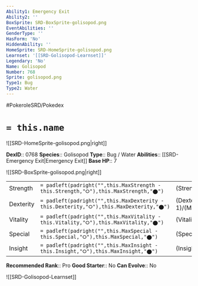 ```yaml
---
Ability1: Emergency Exit
Ability2: ''
BoxSprite: SRD-BoxSprite-golisopod.png
EventAbilities: ''
GenderType: ''
HasForm: 'No'
HiddenAbility: ''
HomeSprite: SRD-HomeSprite-golisopod.png
Learnset: '[[SRD-Golisopod-Learnset]]'
Legendary: 'No'
Name: Golisopod
Number: 768
Sprite: golisopod.png
Type1: Bug
Type2: Water
---
```


#PokeroleSRD/Pokedex

# `= this.name`

![[SRD-HomeSprite-golisopod.png|right]]

**DexID**:: 0768
**Species**:: Golisopod
**Type**:: Bug / Water
**Abilities**:: [[SRD-Emergency Exit|Emergency Exit]]
**Base HP**:: 7

![[SRD-BoxSprite-golisopod.png|right]]

|           |                                                                                        |                                          |
| --------- | -------------------------------------------------------------------------------------- | ---------------------------------------- |
| Strength  | `= padleft(padright("",this.MaxStrength - this.Strength,"⭘"),this.MaxStrength,"⬤")`    | (Strength::3)/(MaxStrength::7)   |
| Dexterity | `= padleft(padright("",this.MaxDexterity - this.Dexterity,"⭘"),this.MaxDexterity,"⬤")` | (Dexterity:: 1)/(MaxDexterity::3) |
| Vitality  | `= padleft(padright("",this.MaxVitality - this.Vitality,"⭘"),this.MaxVitality,"⬤")`    | (Vitality::3)/(MaxVitality::7)   |
| Special   | `= padleft(padright("",this.MaxSpecial - this.Special,"⭘"),this.MaxSpecial,"⬤")`       | (Special::2)/(MaxSpecial::4)     |
| Insight   | `= padleft(padright("",this.MaxInsight - this.Insight,"⭘"),this.MaxInsight,"⬤")`       | (Insight::2)/(MaxInsight::5)     |

**Recommended Rank**:: Pro
**Good Starter**:: No
**Can Evolve**:: No

![[SRD-Golisopod-Learnset]]